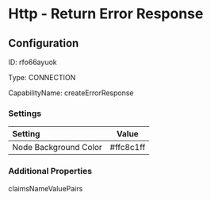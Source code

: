 # Http - Return Error Response
## Configuration
ID:  rfo66ayuok

Type: CONNECTION 

CapabilityName: createErrorResponse

### Settings
| Setting | Value  |
| :------------------------ | ---------------------------------------- |
| Node Background Color | #ffc8c1ff | 






### Additional Properties
claimsNameValuePairs
```
```




